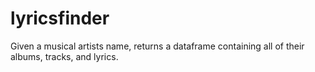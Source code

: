 # lyricsfinder
Given a musical artists name, returns a dataframe containing all of their albums, tracks, and lyrics. 
